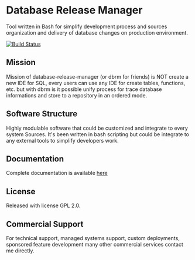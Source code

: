 # Database Release Manager

Tool written in Bash for simplify development process and sources organization and delivery of database changes on production environment.

[![Build Status](https://travis-ci.org/geaaru/database-release-manager.svg?branch=master)](https://travis-ci.org/geaaru/database-release-manager)

## Mission

Mission of database-release-manager (or dbrm for friends) is NOT create a new IDE for SQL, every users can use any IDE for create tables, functions, etc. but with dbrm is it possible unify process for trace database informations and store to a repository in an ordered mode.

## Software Structure

Highly modulable software that could be customized and integrate to every system
Sources. It's been written in bash scripting but could be integrate to any external
tools to simplify developers work.

## Documentation

Complete documentation is available [here](http://geaaru.github.io/database-release-manager/)

## License

Released with license GPL 2.0.

## Commercial Support

For technical support, managed systems support, custom deployments, sponsored feature development many other commercial services contact me directly.
